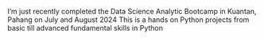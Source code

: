 I’m just recently completed the Data Science Analytic Bootcamp in Kuantan, Pahang on July and August 2024
This is a hands on Python projects from basic till advanced fundamental skills in Python

